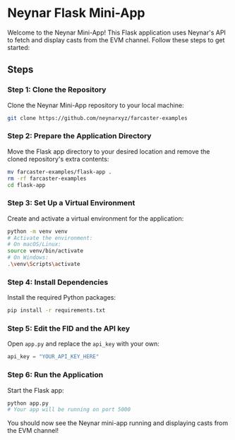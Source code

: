 # Neynar Flask Mini-App

Welcome to the Neynar Mini-App! This Flask application uses Neynar's API to fetch and display casts from the EVM channel. Follow these steps to get started:

## Steps

### Step 1: Clone the Repository

Clone the Neynar Mini-App repository to your local machine:

```sh
git clone https://github.com/neynarxyz/farcaster-examples
```

### Step 2: Prepare the Application Directory

Move the Flask app directory to your desired location and remove the cloned repository's extra contents:

```sh
mv farcaster-examples/flask-app .
rm -rf farcaster-examples
cd flask-app
```

### Step 3: Set Up a Virtual Environment

Create and activate a virtual environment for the application:

```sh
python -m venv venv
# Activate the environment:
# On macOS/Linux:
source venv/bin/activate
# On Windows:
.\venv\Scripts\activate
```

### Step 4: Install Dependencies

Install the required Python packages:

```sh
pip install -r requirements.txt
```

### Step 5: Edit the FID and the API key

Open `app.py` and replace the `api_key` with your own:

```python
api_key = "YOUR_API_KEY_HERE"
```

### Step 6: Run the Application

Start the Flask app:

```sh
python app.py
# Your app will be running on port 5000
```

You should now see the Neynar mini-app running and displaying casts from the EVM channel!
